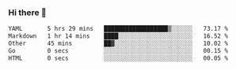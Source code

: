 ### Hi there 👋

<!--
**urzz/urzz** is a ✨ _special_ ✨ repository because its `README.md` (this file) appears on your GitHub profile.

Here are some ideas to get you started:

- 🔭 I’m currently working on ...
- 🌱 I’m currently learning ...
- 👯 I’m looking to collaborate on ...
- 🤔 I’m looking for help with ...
- 💬 Ask me about ...
- 📫 How to reach me: ...
- 😄 Pronouns: ...
- ⚡ Fun fact: ...
-->

<!--START_SECTION:waka-->

```txt
YAML       5 hrs 29 mins   ██████████████████▒░░░░░░   73.17 %
Markdown   1 hr 14 mins    ████░░░░░░░░░░░░░░░░░░░░░   16.52 %
Other      45 mins         ██▓░░░░░░░░░░░░░░░░░░░░░░   10.02 %
Go         0 secs          ░░░░░░░░░░░░░░░░░░░░░░░░░   00.15 %
HTML       0 secs          ░░░░░░░░░░░░░░░░░░░░░░░░░   00.05 %
```

<!--END_SECTION:waka-->
